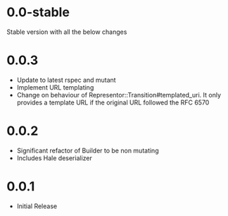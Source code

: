 # 0.0-stable
Stable version with all the below changes

# 0.0.3
* Update to latest rspec and mutant
* Implement URL templating
* Change on behaviour of Representor::Transition#templated_uri. It only provides a template URL if the original URL followed the RFC 6570

# 0.0.2

* Significant refactor of Builder to be non mutating
* Includes Hale deserializer

# 0.0.1

* Initial Release
